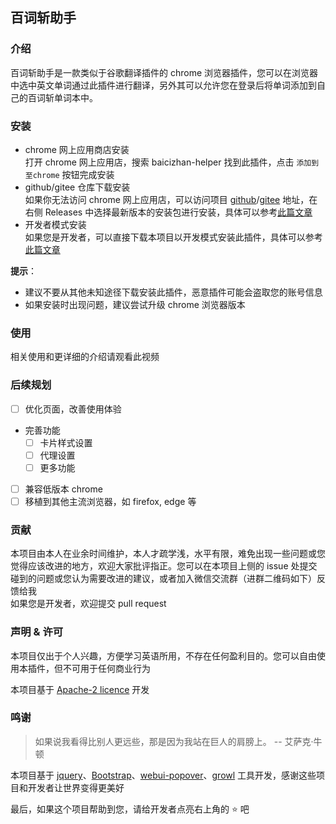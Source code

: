 ## 百词斩助手

### 介绍

百词斩助手是一款类似于谷歌翻译插件的 chrome 浏览器插件，您可以在浏览器中选中英文单词通过此插件进行翻译，另外其可以允许您在登录后将单词添加到自己的百词斩单词本中。

### 安装

- chrome 网上应用商店安装  
  打开 chrome 网上应用店，搜索 baicizhan-helper 找到此插件，点击 `添加到至chrome` 按钮完成安装
- github/gitee 仓库下载安装  
  如果你无法访问 chrome 网上应用店，可以访问项目 [github](https://github.com/marmot-z/baicizhan-helper)/[gitee](https://gitee.com/marmot-z/baicizhan-helper) 地址，在右侧 Releases 中选择最新版本的安装包进行安装，具体可以参考[此篇文章](https://www.cnblogs.com/weihuang6620/p/8301920.html)
- 开发者模式安装  
  如果您是开发者，可以直接下载本项目以开发模式安装此插件，具体可以参考[此篇文章](https://blog.csdn.net/weixin_41789688/article/details/120504600)

**提示**：

- 建议不要从其他未知途径下载安装此插件，恶意插件可能会盗取您的账号信息
- 如果安装时出现问题，建议尝试升级 chrome 浏览器版本

### 使用

相关使用和更详细的介绍请观看此视频

### 后续规划

- [ ] 优化页面，改善使用体验

- 完善功能
  - [ ] 卡片样式设置
  - [ ] 代理设置
  - [ ] 更多功能

- [ ] 兼容低版本 chrome  
- [ ] 移植到其他主流浏览器，如 firefox, edge 等

### 贡献

本项目由本人在业余时间维护，本人才疏学浅，水平有限，难免出现一些问题或您觉得应该改进的地方，欢迎大家批评指正。您可以在本项目上侧的 issue 处提交碰到的问题或您认为需要改进的建议，或者加入微信交流群（进群二维码如下）反馈给我  
如果您是开发者，欢迎提交 pull request

### 声明 & 许可

本项目仅出于个人兴趣，方便学习英语所用，不存在任何盈利目的。您可以自由使用本插件，但不可用于任何商业行为

本项目基于 [Apache-2 licence](https://www.apache.org/licenses/LICENSE-2.0) 开发

### 鸣谢

> 如果说我看得比别人更远些，那是因为我站在巨人的肩膀上。 -- 艾萨克·牛顿

本项目基于 [jquery](https://github.com/jquery/jquery)、[Bootstrap](https://github.com/twbs/bootstrap)、[webui-popover](https://github.com/sandywalker/webui-popover)、[growl](https://github.com/stanlemon/jGrowl) 工具开发，感谢这些项目和开发者让世界变得更美好





最后，如果这个项目帮助到您，请给开发者点亮右上角的 :star: 吧
